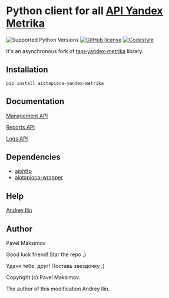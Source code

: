 # Python client for all [API Yandex Metrika](https://yandex.com/dev/metrika/doc/api2/concept/about-docpage/)

![Supported Python Versions](https://img.shields.io/static/v1?label=python&message=>=3.6&color=red)
[![GitHub license](https://img.shields.io/badge/license-MIT-blue.svg)](https://raw.githubusercontent.com/ilindrey/aiotapioca-yandex-metrikar/master/LICENSE)
[![Codestyle](https://img.shields.io/badge/code%20style-black-000000.svg)](https://github.com/psf/black)

It's an asynchronous fork of [tapi-yandex-metrika](https://github.com/pavelmaksimov/tapi-yandex-metrika) library.

## Installation

    pip install aiotapioca-yandex-metrika

## Documentation

[Management API](docs/management_api.md)

[Reports API](docs/reports_api.md)

[Logs API](docs/logs_api.md)

## Dependencies
- [aiohttp](https://docs.aiohttp.org/en/stable/)
- [aiotapioca-wrapper](https://github.com/ilindrey/aiotapioca-wrapper)

## Help

[Andrey Ilin](https://t.me/ilindrey)


## Author
Pavel Maksimov

Good luck friend! Star the repo ;)

Удачи тебе, друг! Поставь звездочку ;)

Copyright (c) Pavel Maksimov.

The author of this modification Andrey Ilin.
